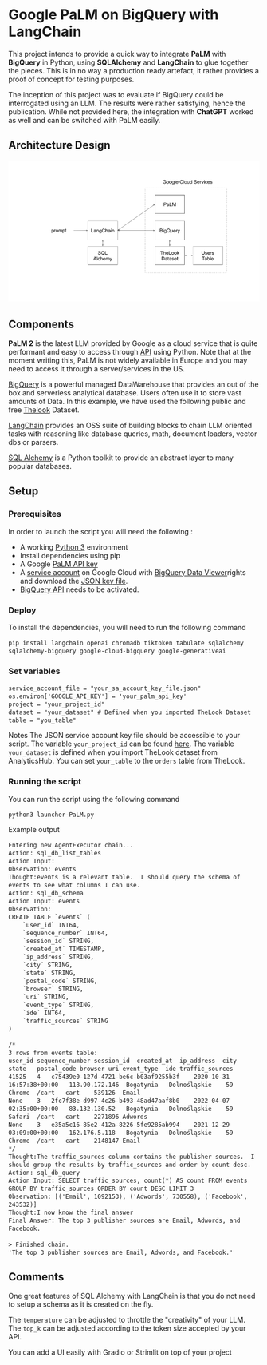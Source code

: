 # Google PaLM on BigQuery with LangChain

This project intends to provide a quick way to integrate **PaLM** with **BigQuery** in Python, using **SQLAlchemy** and **LangChain** to glue together the pieces. This is in no way a production ready artefact, it rather provides a proof of concept for testing purposes.

The inception of this project was to evaluate if BigQuery could be interrogated using an LLM. The results were rather satisfying, hence the publication. While not provided here, the integration with **ChatGPT** worked as well and can be switched with PaLM easily. 

## Architecture Design

![diagram](./assets/diagram.png)

## Components

**PaLM 2** is the latest LLM provided by Google as a cloud service that is quite performant and easy to access through [API](https://developers.generativeai.google/api/python/google/generativeai) using Python. Note that at the moment writing this, PaLM is not widely available in Europe and you may need to access it through a server/services in the US. 

[BigQuery](https://cloud.google.com/bigquery/docs/introduction) is a powerful managed DataWarehouse that provides an out of the box and serverless analytical database. Users often use it to store vast amounts of Data. In this example, we have used the following public and free [Thelook](https://console.cloud.google.com/bigquery/analytics-hub/exchanges;cameo=analyticshub;pageName=listing-detail;pageResource=1057666841514.us.google_cloud_public_datasets_17e74966199.thelook_ecommerce) Dataset.

[LangChain](https://python.langchain.com/docs/get_started/introduction) provides an OSS suite of building blocks to chain LLM oriented tasks with reasoning like database queries, math, document loaders, vector dbs or parsers.

[SQL Alchemy](https://www.sqlalchemy.org/) is a Python toolkit to provide an abstract layer to many popular databases.

## Setup

### Prerequisites
In order to launch the script you will need the following :
- A working [Python 3](https://docs.python.org/3/using/unix.html#getting-and-installing-the-latest-version-of-python) environment
- Install dependencies using pip
- A Google [PaLM API key](https://developers.generativeai.google/tutorials/setup)
- A [service account](https://cloud.google.com/iam/docs/service-account-overview) on Google Cloud with [BigQuery Data Viewer](https://cloud.google.com/bigquery/docs/access-control-basic-roles)rights and download the [JSON key file](https://cloud.google.com/iam/docs/keys-create-delete).
- [BigQuery API](https://console.cloud.google.com/marketplace/product/google/bigquery.googleapis.com) needs to be activated.

### Deploy

To install the dependencies, you will need to run the following command
```
pip install langchain openai chromadb tiktoken tabulate sqlalchemy sqlalchemy-bigquery google-cloud-bigquery google-generativeai
```

### Set variables
```
service_account_file = "your_sa_account_key_file.json"
os.environ['GOOGLE_API_KEY'] = 'your_palm_api_key'
project = "your_project_id" 
dataset = "your_dataset" # Defined when you imported TheLook Dataset
table = "you_table"
```
Notes
The JSON service account key file should be accessible to your script.
The variable `your_project_id` can be found [here](https://console.cloud.google.com/home/dashboard). The variable `your_dataset` is defined when you import TheLook dataset from AnalyticsHub. You can set `your_table` to the `orders` table from TheLook.

### Running the script
You can run the script using the following command
```
python3 launcher-PaLM.py
```

Example output
```
Entering new AgentExecutor chain...
Action: sql_db_list_tables
Action Input: 
Observation: events
Thought:events is a relevant table.  I should query the schema of events to see what columns I can use.
Action: sql_db_schema
Action Input: events
Observation: 
CREATE TABLE `events` (
	`user_id` INT64, 
	`sequence_number` INT64, 
	`session_id` STRING, 
	`created_at` TIMESTAMP, 
	`ip_address` STRING, 
	`city` STRING, 
	`state` STRING, 
	`postal_code` STRING, 
	`browser` STRING, 
	`uri` STRING, 
	`event_type` STRING, 
	`ide` INT64, 
	`traffic_sources` STRING
)

/*
3 rows from events table:
user_id	sequence_number	session_id	created_at	ip_address	city	state	postal_code	browser	uri	event_type	ide	traffic_sources
41525	4	c75439e0-127d-4721-be6c-b03af9255b3f	2020-10-31 16:57:38+00:00	118.90.172.146	Bogatynia	Dolnośląskie	59	Chrome	/cart	cart	539126	Email
None	3	2fc7f38e-d997-4c26-b493-48ad47aaf8b0	2022-04-07 02:35:00+00:00	83.132.130.52	Bogatynia	Dolnośląskie	59	Safari	/cart	cart	2271896	Adwords
None	3	e35a5c16-85e2-412a-8226-5fe9285ab994	2021-12-29 03:09:00+00:00	162.176.5.118	Bogatynia	Dolnośląskie	59	Chrome	/cart	cart	2148147	Email
*/
Thought:The traffic_sources column contains the publisher sources.  I should group the results by traffic_sources and order by count desc.
Action: sql_db_query
Action Input: SELECT traffic_sources, count(*) AS count FROM events GROUP BY traffic_sources ORDER BY count DESC LIMIT 3
Observation: [('Email', 1092153), ('Adwords', 730558), ('Facebook', 243532)]
Thought:I now know the final answer
Final Answer: The top 3 publisher sources are Email, Adwords, and Facebook.

> Finished chain.
'The top 3 publisher sources are Email, Adwords, and Facebook.'
```

## Comments
One great features of SQL Alchemy with LangChain is that you do not need to setup a schema as it is created on the fly.

The `temperature` can be adjusted to throttle the "creativity" of your LLM. The `top_k` can be adjusted according to the token size accepted by your API.

You can add a UI easily with Gradio or Strimlit on top of your project